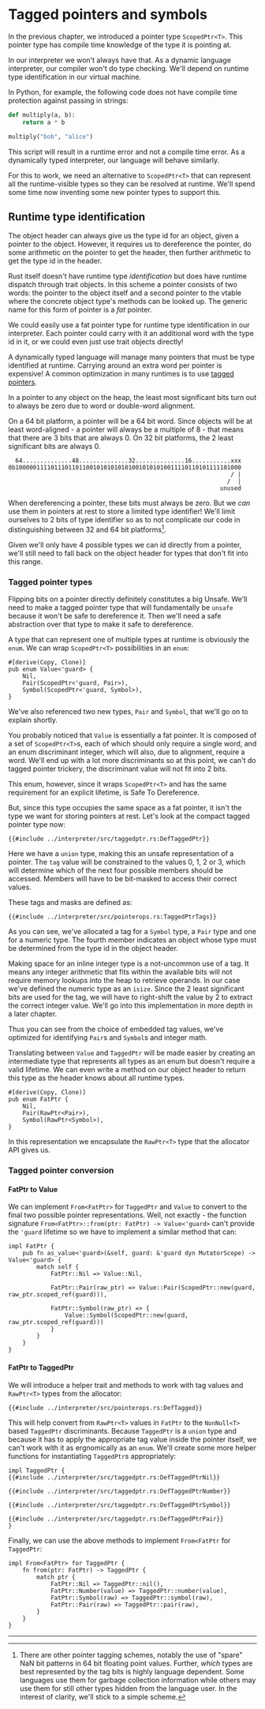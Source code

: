 # Tagged pointers and symbols

In the previous chapter, we introduced a pointer type `ScopedPtr<T>`. This
pointer type has compile time knowledge of the type it is pointing at.

In our interpreter we won't always have that. As a dynamic language
interpreter, our compiler won't do type checking. We'll depend on runtime
type identification in our virtual machine.

In Python, for example, the following code does not have compile time
protection against passing in strings:

```python
def multiply(a, b):
    return a * b

multiply("bob", "alice")
```

This script will result in a runtime error and not a compile time error.
As a dynamically typed interpreter, our language will behave similarly.

For this to work, we need an alternative to `ScopedPtr<T>` that can represent
all the runtime-visible types so they can be resolved at runtime.
We'll spend some time now inventing some new pointer types to support this.

## Runtime type identification

The object header can always give us the type id for an object, given a pointer
to the object. However, it requires us to dereference the pointer, do some
arithmetic on the pointer to get the header, then further arithmetic to get
the type id in the header.

Rust itself doesn't have runtime type _identification_ but does have runtime
dispatch through trait objects. In this scheme a pointer consists of two words:
the pointer to the object itself and a second pointer to the vtable where the
concrete object type's methods can be looked up. The generic name for this form
of pointer is a _fat_ pointer.

We could easily use a fat pointer type for runtime type identification
in our interpreter. Each pointer could carry with it an additional word with
the type id in it, or we could even just use trait objects directly!

A dynamically typed language will manage many pointers that must be type
identified at runtime. Carrying around an extra word per pointer is expensive!
A common optimization in many runtimes is to use [tagged pointers](1).

In a pointer to any object on the heap, the least most significant bits turn out
to always be zero due to word or double-word alignment.

On a 64 bit platform, a pointer will be a 64 bit word. Since objects will be
at least word-aligned - a pointer will always be a multiple of 8 - that means
that there are 3 bits that are always 0. On 32 bit platforms, the 2 least
significant bits are always 0.

      64..............48..............32..............16...........xxx
    0b1000001111011101101100101010101010010101010011110110101111101000
                                                                   / |
                                                                  /  |
                                                                unused

When dereferencing a pointer, these bits must always be zero. But we _can_ use
them in pointers at rest to store a limited type identifier! We'll limit
ourselves to 2 bits of type identifier so as to not complicate our code in
distinguishing between 32 and 64 bit platforms[^1].

Given we'll only have 4 possible types we can id directly from a pointer,
we'll still need to fall back on the object header for types that don't fit
into this range.

### Tagged pointer types

Flipping bits on a pointer directly definitely constitutes a big Unsafe. We'll
need to make a tagged pointer type that will fundamentally be `unsafe` because
it won't be safe to dereference it. Then we'll need a safe abstraction over
that type to make it safe to dereference.

A type that can represent one of multiple types at runtime is obviously the
`enum`. We can wrap `ScopedPtr<T>` possibilities in an `enum`:

```rust,ignore
#[derive(Copy, Clone)]
pub enum Value<'guard> {
    Nil,
    Pair(ScopedPtr<'guard, Pair>),
    Symbol(ScopedPtr<'guard, Symbol>),
}
```

We've also referenced two new types, `Pair` and `Symbol`, that we'll go on to
explain shortly.

You probably noticed that `Value` is essentially a fat pointer. It is composed
of a set of `ScopedPtr<T>`s, each of which should only require a single
word, and an enum discriminant integer, which will also, due to alignment,
require a word. We'll end up with a lot more discriminants so at this point,
we can't do tagged pointer trickery, the discriminant value will not fit into
2 bits.

This enum, however, since it wraps `ScopedPtr<T>` and has the same requirement
for an explicit lifetime, is Safe To Dereference.

But, since this type occupies the same space as a fat pointer, it isn't the type
we want for storing pointers at rest. Let's look at the compact tagged pointer
type now:

```rust,ignore
{{#include ../interpreter/src/taggedptr.rs:DefTaggedPtr}}
```

Here we have a `union` type, making this an unsafe representation of a pointer.
The `tag` value will be constrained to the values 0, 1, 2 or 3, which will
determine which of the next four possible members should be accessed. Members
will have to be bit-masked to access their correct values.

These tags and masks are defined as:

```rust,ignore
{{#include ../interpreter/src/pointerops.rs:TaggedPtrTags}}
```

As you can see, we've allocated a tag for a `Symbol` type, a `Pair` type and
one for a numeric type. The fourth member indicates an object whose type
must be determined from the type id in the object header.

Making space for an inline integer type is a not-uncommon use of a tag. It
means any integer arithmetic that fits within the available bits will not
require memory lookups into the heap to retrieve operands. In our case we've
defined the numeric type as an `isize`. Since the 2 least significant bits
are used for the tag, we will have to right-shift the value by 2 to extract
the correct integer value. We'll go into this implementation in more depth
in a later chapter.

Thus you can see from the choice of embedded tag values, we've optimized for
identifying `Pair`s and `Symbol`s and integer math.

Translating between `Value` and `TaggedPtr` will be made easier by creating
an intermediate type that represents all types as an enum but doesn't require
a valid lifetime. We can even write a method on our object header to
return this type as the header knows about all runtime types.

```rust.ignore
#[derive(Copy, Clone)]
pub enum FatPtr {
    Nil,
    Pair(RawPtr<Pair>),
    Symbol(RawPtr<Symbol>),
}
```

In this representation we encapsulate the `RawPtr<T>` type that the allocator
API gives us.

### Tagged pointer conversion

#### FatPtr to Value

We can implement `From<FatPtr>` for `TaggedPtr` and `Value`
to convert to the final two possible pointer representations.
Well, not exactly - the function signature
`From<FatPtr>::from(ptr: FatPtr) -> Value<'guard>` can't provide the `'guard`
lifetime so we have to implement a similar method that can:

```rust,ignore
impl FatPtr {
    pub fn as_value<'guard>(&self, guard: &'guard dyn MutatorScope) -> Value<'guard> {
        match self {
            FatPtr::Nil => Value::Nil,

            FatPtr::Pair(raw_ptr) => Value::Pair(ScopedPtr::new(guard, raw_ptr.scoped_ref(guard))),

            FatPtr::Symbol(raw_ptr) => {
                Value::Symbol(ScopedPtr::new(guard, raw_ptr.scoped_ref(guard)))
            }
        }
    }
}
```

#### FatPtr to TaggedPtr

We will introduce a helper trait and methods to work with tag values and
`RawPtr<T>` types from the allocator:

```rust,ignore
{{#include ../interpreter/src/pointerops.rs:DefTagged}}
```

This will help convert from `RawPtr<T>` values in `FatPtr` to the `NonNull<T>`
based `TaggedPtr` discriminants. Because `TaggedPtr` is a `union` type and
because it has to apply the appropriate tag value inside the pointer itself, we
can't work with it as ergnomically as an `enum`. We'll create some more helper
functions for instantiating `TaggedPtr`s appropriately:

```rust,ignore
impl TaggedPtr {
{{#include ../interpreter/src/taggedptr.rs:DefTaggedPtrNil}}

{{#include ../interpreter/src/taggedptr.rs:DefTaggedPtrNumber}}

{{#include ../interpreter/src/taggedptr.rs:DefTaggedPtrSymbol}}

{{#include ../interpreter/src/taggedptr.rs:DefTaggedPtrPair}}
}
```

Finally, we can use the above methods to implement `From<FatPtr` for `TaggedPtr`:

```rust,ignore
impl From<FatPtr> for TaggedPtr {
    fn from(ptr: FatPtr) -> TaggedPtr {
        match ptr {
            FatPtr::Nil => TaggedPtr::nil(),
            FatPtr::Number(value) => TaggedPtr::number(value),
            FatPtr::Symbol(raw) => TaggedPtr::symbol(raw),
            FatPtr::Pair(raw) => TaggedPtr::pair(raw),
        }
    }
}
```

----

[^1]: There are other pointer tagging schemes, notably the use of "spare" NaN
bit patterns in 64 bit floating point values. Further, _which_ types are
best represented by the tag bits is highly language dependent. Some languages
use them for garbage collection information while others may use them for
still other types hidden from the language user. In the interest of clarity,
we'll stick to a simple scheme.

[1]: https://en.wikipedia.org/wiki/Tagged_pointer
